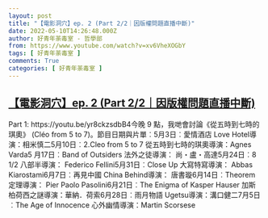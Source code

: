 ```yaml
---
layout: post
title: "【電影洞穴】ep. 2 (Part 2/2｜因版權問題直播中斷)"
date: 2022-05-10T14:26:48.000Z
author: 好青年荼毒室 - 哲學部
from: https://www.youtube.com/watch?v=xv6VheXOGbY
tags: [ 好青年荼毒室 ]
comments: True
categories: [ 好青年荼毒室 ]
---
```

<!--1652192808000-->
[【電影洞穴】ep. 2 (Part 2/2｜因版權問題直播中斷)](https://www.youtube.com/watch?v=xv6VheXOGbY)
------

<div>
Part 1: https://youtu.be/yr8ckzsdbB4今晚 9 點，我哋會討論《從五時到七時的琪奧》 (Cléo from 5 to 7)。節目日期與片單︰5月3日︰愛情酒店 Love Hotel導演：相米慎二5月10日︰2.Cleo from 5 to 7 從五時到七時的琪奧導演：Agnes Varda5 月17日︰Band of Outsiders 法外之徒導演： 尚・盧・高達5月24日︰8 1/2 八部半導演： Federico Fellini5月31日︰Close Up 大寫特寫導演： Abbas Kiarostami6月7日︰再見中國 China Behind導演： 唐書璇6月14日︰Theorem 定理導演： Pier Paolo Pasolini6月21日︰The Enigma of Kasper Hauser 加斯柏荷西之謎導演：華納．荷索6月28日︰雨月物語 Ugetsu導演：溝口健二7月5日︰The Age of Innocence 心外幽情導演：Martin Scorsese
</div>
